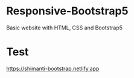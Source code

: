 # Responsive-Bootstrap5
Basic website with HTML, CSS and Bootstrap5

# Test
https://shimanti-bootstrap.netlify.app
